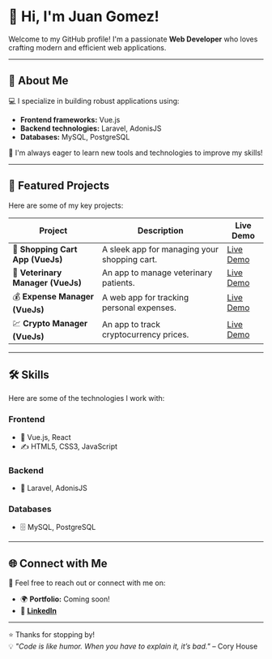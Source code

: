 # 👋 Hi, I'm Juan Gomez!  

Welcome to my GitHub profile! I'm a passionate **Web Developer** who loves crafting modern and efficient web applications.  

---

## 🚀 About Me  
💻 I specialize in building robust applications using:  
- **Frontend frameworks:** Vue.js  
- **Backend technologies:** Laravel, AdonisJS  
- **Databases:** MySQL, PostgreSQL  

🌱 I'm always eager to learn new tools and technologies to improve my skills!  

---

## 🌟 Featured Projects  
Here are some of my key projects:  

| **Project**                          | **Description**                               | **Live Demo**                                            |  
|--------------------------------------|-----------------------------------------------|---------------------------------------------------------|  
| 🛒 **Shopping Cart App (VueJs)**     | A sleek app for managing your shopping cart.  | [Live Demo](https://guitarla-vue.vercel.app/)           |  
| 🐾 **Veterinary Manager (VueJs)**    | An app to manage veterinary patients.         | [Live Demo](https://admin-pacientes-vue-ten.vercel.app/)|  
| 💰 **Expense Manager (VueJs)**       | A web app for tracking personal expenses.     | [Live Demo](https://admin-gastos-vue-three.vercel.app/) |  
| 💹 **Crypto Manager (VueJs)**        | An app to track cryptocurrency prices.        | [Live Demo](https://cripto-vue-six.vercel.app/)     |  

---

## 🛠️ Skills  
Here are some of the technologies I work with:  

### **Frontend**  
- 🎨 Vue.js, React  
- ✍️ HTML5, CSS3, JavaScript  

### **Backend**  
- 🚀 Laravel, AdonisJS  

### **Databases**  
- 🗄️ MySQL, PostgreSQL  

---

## 🌐 Connect with Me  
🤝 Feel free to reach out or connect with me on:  
- 🌍 **Portfolio:** Coming soon!  
- 💼 [**LinkedIn**](https://www.linkedin.com/in/juan-g%C3%B3mez-546a62216/)  

---

⭐ Thanks for stopping by!  
💡 *"Code is like humor. When you have to explain it, it’s bad."* – Cory House  
